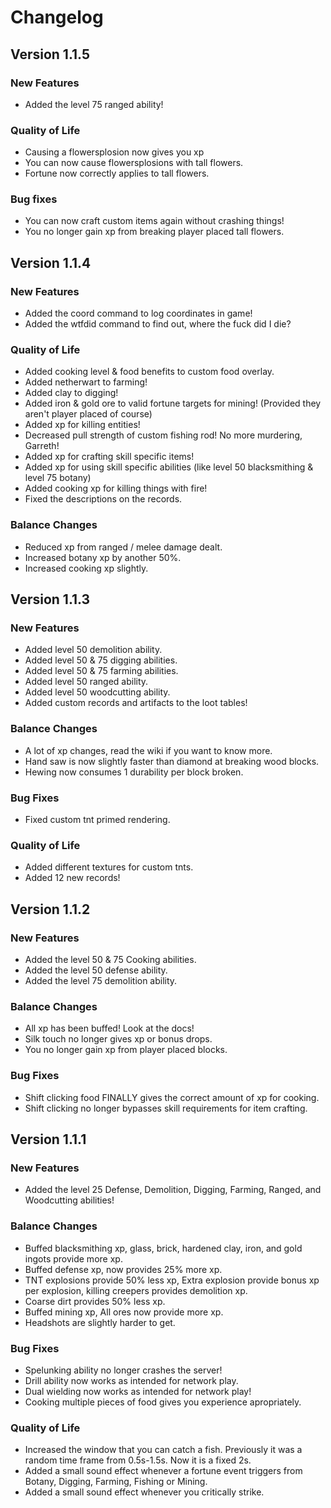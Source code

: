 Changelog
==========

Version 1.1.5
-------------
### New Features
* Added the level 75 ranged ability!

### Quality of Life
* Causing a flowersplosion now gives you xp
* You can now cause flowersplosions with tall flowers.
* Fortune now correctly applies to tall flowers.

### Bug fixes
* You can now craft custom items again without crashing things!
* You no longer gain xp from breaking player placed tall flowers.


Version 1.1.4
-------------
### New Features
* Added the coord command to log coordinates in game!
* Added the wtfdid command to find out, where the fuck did I die?

### Quality of Life
* Added cooking level & food benefits to custom food overlay.
* Added netherwart to farming!
* Added clay to digging!
* Added iron & gold ore to valid fortune targets for mining! (Provided they aren't player placed of course)
* Added xp for killing entities!
* Decreased pull strength of custom fishing rod!  No more murdering, Garreth!
* Added xp for crafting skill specific items!
* Added xp for using skill specific abilities (like level 50 blacksmithing & level 75 botany)
* Added cooking xp for killing things with fire!
* Fixed the descriptions on the records.

### Balance Changes
* Reduced xp from ranged / melee damage dealt.
* Increased botany xp by another 50%.
* Increased cooking xp slightly.

Version 1.1.3
--------------
### New Features
* Added level 50 demolition ability.
* Added level 50 & 75 digging abilities.
* Added level 50 & 75 farming abilities.
* Added level 50 ranged ability.
* Added level 50 woodcutting ability.
* Added custom records and artifacts to the loot tables!

### Balance Changes
* A lot of xp changes, read the wiki if you want to know more.
* Hand saw is now slightly faster than diamond at breaking wood blocks.
* Hewing now consumes 1 durability per block broken.

### Bug Fixes
* Fixed custom tnt primed rendering.

### Quality of Life
* Added different textures for custom tnts.
* Added 12 new records!

Version 1.1.2
---------------
### New Features
* Added the level 50 & 75 Cooking abilities.
* Added the level 50 defense ability.
* Added the level 75 demolition ability.

### Balance Changes
* All xp has been buffed!  Look at the docs!
* Silk touch no longer gives xp or bonus drops.
* You no longer gain xp from player placed blocks.

### Bug Fixes
* Shift clicking food FINALLY gives the correct amount of xp for cooking.
* Shift clicking no longer bypasses skill requirements for item crafting.


Version 1.1.1
--------------

### New Features
* Added the level 25 Defense, Demolition, Digging, Farming, Ranged, and Woodcutting abilities!

### Balance Changes
* Buffed blacksmithing xp, glass, brick, hardened clay, iron, and gold ingots provide more xp.
* Buffed defense xp, now provides 25% more xp.
* TNT explosions provide 50% less xp, Extra explosion provide bonus xp per explosion, killing creepers provides demolition xp.
* Coarse dirt provides 50% less xp.
* Buffed mining xp, All ores now provide more xp.
* Headshots are slightly harder to get.

### Bug Fixes
* Spelunking ability no longer crashes the server!
* Drill ability now works as intended for network play.
* Dual wielding now works as intended for network play!
* Cooking multiple pieces of food gives you experience apropriately.

### Quality of Life
* Increased the window that you can catch a fish.  Previously it was a random time frame from 0.5s-1.5s.  Now it is a fixed 2s.
* Added a small sound effect whenever a fortune event triggers from Botany, Digging, Farming, Fishing or Mining.
* Added a small sound effect whenever you critically strike.
